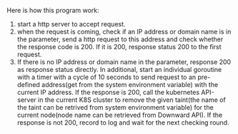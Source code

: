 Here is how this program work:
1. start a http server to accept request. 
2. when the request is coming, check if an IP address or domain name is in the parameter, send a http request to this address and check whether the response code is 200. If it is 200, response status 200 to the first request.
3. If there is no IP address or domain name in the parameter, response 200 as response status directly. 
In additional, start an individual goroutine with a timer with a cycle of 10 seconds to send request to an pre-defined address(get from the system environment variable) with the current IP address. 
If the response is 200, call the kubernetes API-server in the current K8S cluster to remove the given taint(the name of the taint can be retrived from system environment variable) for the current node(node name can be retrieved from Downward API).
If the response is not 200, record to log and wait for the next checking round.